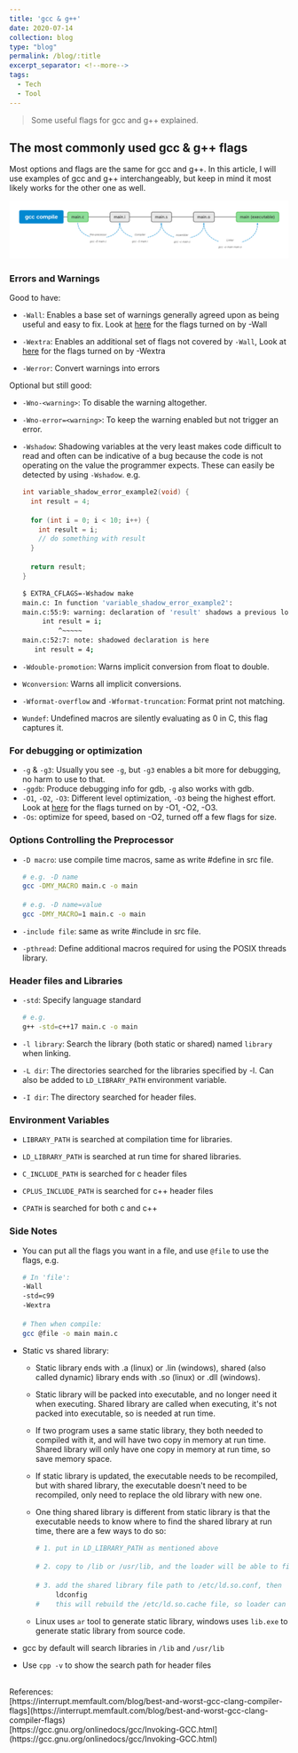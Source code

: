 ```yaml
---
title: 'gcc & g++'
date: 2020-07-14
collection: blog
type: "blog"
permalink: /blog/:title
excerpt_separator: <!--more-->
tags:
  - Tech
  - Tool
---
```


> Some useful flags for gcc and g++ explained.

<!--more-->

## The most commonly used gcc & g++ flags


Most options and flags are the same for gcc and g++. In this article, I will use examples of gcc and g++ interchangeably,  but keep in mind it most likely works for the other one as well.

![Step by step compilation of gcc/g++](../blog_images/gcc-compile.png)  



### Errors and Warnings

Good to have:

- `-Wall`: Enables a base set of warnings generally agreed upon as being useful and easy to fix. Look at [here](https://gcc.gnu.org/onlinedocs/gcc/Warning-Options.html#Warning-Options) for the flags turned on by -Wall

- `-Wextra`: Enables an additional set of flags not covered by `-Wall`, Look at [here](https://gcc.gnu.org/onlinedocs/gcc/Warning-Options.html#Warning-Options) for the flags turned on by -Wextra

- `-Werror`: Convert warnings into errors

Optional but still good:

- `-Wno-<warning>`: To disable the warning altogether.

- `-Wno-error=<warning>`: To keep the warning enabled but not trigger an error.

- `-Wshadow`: Shadowing variables at the very least makes code difficult to read and often can be indicative of a bug because the code is not operating on the value the programmer expects. These can easily be detected by using `-Wshadow`. e.g.

  ```c++
  int variable_shadow_error_example2(void) {
    int result = 4;
  
    for (int i = 0; i < 10; i++) {
      int result = i;
      // do something with result
    }
  
    return result;
  }
  ```

  ```bash
  $ EXTRA_CFLAGS=-Wshadow make
  main.c: In function 'variable_shadow_error_example2':
  main.c:55:9: warning: declaration of 'result' shadows a previous local [-Wshadow]
       int result = i;
           ^~~~~~
  main.c:52:7: note: shadowed declaration is here
     int result = 4;
  ```

- `-Wdouble-promotion`: Warns implicit conversion from float to double.

- `Wconversion`: Warns all implicit conversions.

- `-Wformat-overflow` and `-Wformat-truncation`: Format print not matching.

- `Wundef`: Undefined macros are silently evaluating as 0 in C, this flag captures it.



### For debugging or optimization

- `-g` & `-g3`: Usually you see `-g`, but `-g3` enables a bit more for debugging, no harm to use to that.
- `-ggdb`: Produce debugging info for gdb, `-g` also works with gdb.
- `-O1`, `-O2`, `-O3`: Different level optimization, `-O3` being the highest effort. Look at [here](https://gcc.gnu.org/onlinedocs/gcc/Optimize-Options.html#Optimize-Options) for the flags turned on by -O1, -O2, -O3.
- `-Os`: optimize for speed, based on -O2, turned off a few flags for size.



### Options Controlling the Preprocessor

- `-D macro`: use compile time macros, same as write #define in src file.

  ```bash
  # e.g. -D name
  gcc -DMY_MACRO main.c -o main
  
  # e.g. -D name=value
  gcc -DMY_MACRO=1 main.c -o main
  ```

- `-include file`: same as write #include in src file.

- `-pthread`: Define additional macros required for using the POSIX threads library.



### Header files and Libraries

- `-std`: Specify language standard

  ```bash
  # e.g.
  g++ -std=c++17 main.c -o main
  ```

- `-l library`: Search the library (both static or shared) named `library` when linking.

- `-L dir`: The directories searched for the libraries specified by -l. Can also be added to `LD_LIBRARY_PATH` environment variable.
- `-I dir`: The directory searched for header files.



### Environment Variables

- `LIBRARY_PATH` is searched at compilation time for libraries.

- `LD_LIBRARY_PATH` is searched at run time for shared libraries.

- `C_INCLUDE_PATH`  is searched for c header files

- `CPLUS_INCLUDE_PATH`  is searched for c++ header files

- `CPATH` is searched for both c and c++

  

### Side Notes

- You can put all the flags you want in a file, and use `@file` to use the flags, e.g.

  ```bash
  # In 'file':
  -Wall
  -std=c99
  -Wextra
  
  # Then when compile:
  gcc @file -o main main.c
  ```

- Static vs shared library:

  - Static library ends with .a (linux) or .lin (windows), shared (also called dynamic) library ends with .so (linux) or .dll (windows).

  - Static library will be packed into executable, and no longer need it when executing. Shared library are called when executing, it's not packed into executable, so is needed at run time.

  - If two program uses a same static library, they both needed to compiled with it, and will have two copy in memory at run time. Shared library will only have one copy in memory at run time, so save memory space.

  - If static library is updated, the executable needs to be recompiled, but with shared library, the executable doesn't need to be recompiled, only need to replace the old library with new one.

  - One thing shared library is different from static library is that the executable needs to know where to find the shared library at run time, there are a few ways to do so:

    ```bash
    # 1. put in LD_LIBRARY_PATH as mentioned above
    
    # 2. copy to /lib or /usr/lib, and the loader will be able to find it
    
    # 3. add the shared library file path to /etc/ld.so.conf, then
         ldconfig
    #    this will rebuild the /etc/ld.so.cache file, so loader can find the library
    ```

    

  - Linux uses `ar` tool to generate static library, windows uses `lib.exe` to generate static library from source code.

- gcc by default will search libraries in `/lib` and `/usr/lib` 

- Use `cpp -v` to show the search path for header files


<br>
References:<br>
[https://interrupt.memfault.com/blog/best-and-worst-gcc-clang-compiler-flags](https://interrupt.memfault.com/blog/best-and-worst-gcc-clang-compiler-flags)<br>
[https://gcc.gnu.org/onlinedocs/gcc/Invoking-GCC.html](https://gcc.gnu.org/onlinedocs/gcc/Invoking-GCC.html)